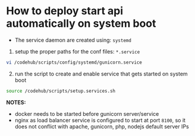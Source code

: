 # How to deploy start api automatically on system boot

* The service daemon are created using: `systemd`

1. setup the proper paths for the conf files: `*.service`
  ```bash
  vi /codehub/scripts/config/systemd/gunicorn.service
  ```
2. run the script to create and enable service that gets started on system boot
  ```bash
  source /codehub/scripts/setup.services.sh
  ```

**NOTES:**
* docker needs to be started before gunicorn server/service
* nginx as load balancer service is configured to start at port `8100`, so it does not conflict with apache, gunicorn, php, nodejs default server IPs

